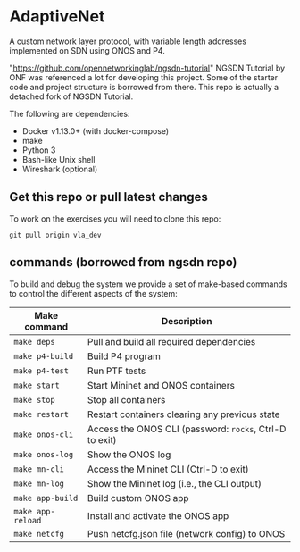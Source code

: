 # AdaptiveNet

A custom network layer protocol, with variable length addresses implemented on SDN using ONOS and P4.

"https://github.com/opennetworkinglab/ngsdn-tutorial" NGSDN Tutorial by ONF was referenced a lot for developing this project. Some of the starter code and project structure is borrowed from there. This repo is actually a detached fork of NGSDN Tutorial.

The following are dependencies:

* Docker v1.13.0+ (with docker-compose)
* make
* Python 3
* Bash-like Unix shell
* Wireshark (optional)



## Get this repo or pull latest changes

To work on the exercises you will need to clone this repo:

    git pull origin vla_dev


## commands (borrowed from ngsdn repo)

To build and debug the system we provide a set of make-based commands
to control the different aspects of the system:

| Make command        | Description                                            |
|---------------------|------------------------------------------------------- |
| `make deps`         | Pull and build all required dependencies               |
| `make p4-build`     | Build P4 program                                       |
| `make p4-test`      | Run PTF tests                                          |
| `make start`        | Start Mininet and ONOS containers                      |
| `make stop`         | Stop all containers                                    |
| `make restart`      | Restart containers clearing any previous state         |
| `make onos-cli`     | Access the ONOS CLI (password: `rocks`, Ctrl-D to exit)|
| `make onos-log`     | Show the ONOS log                                      |
| `make mn-cli`       | Access the Mininet CLI (Ctrl-D to exit)                |
| `make mn-log`       | Show the Mininet log (i.e., the CLI output)            |
| `make app-build`    | Build custom ONOS app                                  |
| `make app-reload`   | Install and activate the ONOS app                      |
| `make netcfg`       | Push netcfg.json file (network config) to ONOS         |



